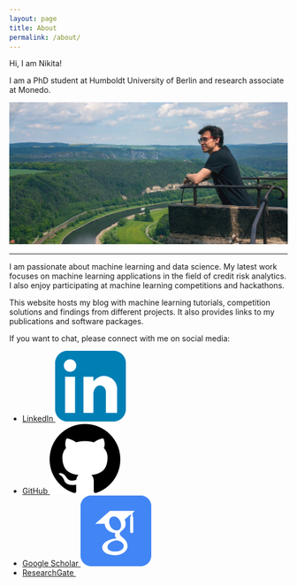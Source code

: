 ```yaml
---
layout: page
title: About
permalink: /about/
---
```


Hi, I am Nikita!

I am a PhD student at Humboldt University of Berlin and research associate at Monedo. 

![photo](../images/photo.jpg)

---

I am passionate about machine learning and data science. My latest work focuses on machine learning applications in the field of credit risk analytics. I also enjoy participating at machine learning competitions and hackathons.

This website hosts my blog with machine learning tutorials, competition solutions and findings from different projects. It also provides links to my publications and software packages.

If you want to chat, please connect with me on social media:

<ul>
  <li><a href="https://www.linkedin.com/in/kozodoi">LinkedIn <img alt="" src="../images/social/linkedin.png" class="lazyload"/></a></li>
  <li><a href="https://github.com/kozodoi">GitHub <img alt="" src="../images/social/github.png" class="lazyload" /></a></li>
  <li><a href="https://scholar.google.com/citations?user=58tMuD0AAAAJ&amp;hl=en">Google Scholar <img alt="" src="../images/social/scholar.png" class="lazyload" /></a></li>
  <li><a href="https://www.researchgate.net/profile/Nikita_Kozodoi">ResearchGate <img alt="" src="../images/social/reseacrhgate.png" class="lazyload" /></a></li>
</ul>